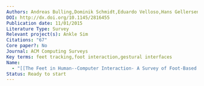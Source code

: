 ```yaml
---
Authors: Andreas Bulling,Dominik Schmidt,Eduardo Velloso,Hans Gellersen,Jason Alexander
DOI: http://dx.doi.org/10.1145/2816455
Publication date: 11/01/2015
Literature Type: Survey
Relevant project(s): Ankle Sim
Citations: "67"
Core paper?: No
Journal: ACM Computing Surveys
Key terms: feet tracking,foot interaction,gestural interfaces
Name:
  - "[[The Feet in Human--Computer Interaction- A Survey of Foot-Based Interaction]]"
Status: Ready to start
---
```

